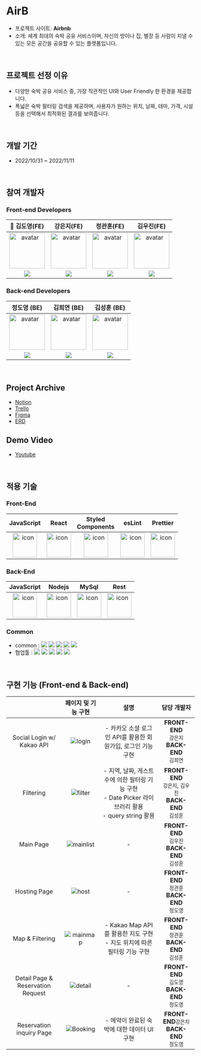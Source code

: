 # AirB

- 프로젝트 사이트: **Airbnb**
- 소개: 세계 최대의 숙박 공유 서비스이며, 자신의 방이나 집, 별장 등 사람이 지낼 수 있는 모든 공간을 공유할 수 있는 플랫폼입니다.

<br/>

## 프로젝트 선정 이유
- 다양한 숙박 공유 서비스 중, 가장 직관적인 UI와 User Friendly 한 환경을 제공합니다.
- 폭넓은 숙박 필터링 검색을 제공하며, 사용자가 원하는 위치, 날짜, 테마, 가격, 시설 등을 선택해서 최적화된 결과를 보여줍니다.

<br/>

## 개발 기간

- 2022/10/31 ~ 2022/11/11

<br/>

## 참여 개발자

### Front-end Developers

|👑 김도영(FE)|강은지(FE)|정관훈(FE)|김우진(FE)|
| :--: | :--: | :--: | :--: |
|<img width="95px" height="95px" src="https://avatars.githubusercontent.com/u/110547785?v=4" alt="avatar" />               |<img width="95px" height="95px" src="https://avatars.githubusercontent.com/u/70960594?v=4" alt="avatar" />                |<img width="95px" height="95px" src="https://avatars.githubusercontent.com/u/110619143?v=4" alt="avatar" />               |<img width="95px" height="95px" src="https://avatars.githubusercontent.com/u/111094669?v=4" alt="avatar" />              |
| [<img src="https://img.shields.io/badge/GitHub-181717?style=for-the-badge&logo=GitHub&logoColor=white"/>](https://github.com/doyoungkim1994) | [<img src="https://img.shields.io/badge/GitHub-181717?style=for-the-badge&logo=GitHub&logoColor=white"/>](https://github.com/imchloedev) | [<img src="https://img.shields.io/badge/GitHub-181717?style=for-the-badge&logo=GitHub&logoColor=white"/>](https://github.com/gwanhun1) | [<img src="https://img.shields.io/badge/GitHub-181717?style=for-the-badge&logo=GitHub&logoColor=white"/>](https://github.com/w00jinkim) |


### Back-end Developers

|정도영 (BE) |김희연 (BE)| 김성훈 (BE) |
| :--: | :--: | :--: |
|<img width="95px" height="95px" src="https://avatars.githubusercontent.com/u/110891019?v=4" alt="avatar" />               |<img width="95px" height="95px" src="https://avatars.githubusercontent.com/u/109201576?v=4" alt="avatar" />                |<img width="95px" height="95px" src="https://avatars.githubusercontent.com/u/107197044?v=4" alt="avatar" />               |
| [<img src="https://img.shields.io/badge/GitHub-181717?style=for-the-badge&logo=GitHub&logoColor=white"/>](https://github.com/JeongDoYoung2) | [<img src="https://img.shields.io/badge/GitHub-181717?style=for-the-badge&logo=GitHub&logoColor=white"/>](https://github.com/Cein1) | [<img src="https://img.shields.io/badge/GitHub-181717?style=for-the-badge&logo=GitHub&logoColor=white"/>](https://github.com/Hey-Hello-World) |

<br/>

## Project Archive

- [Notion](https://www.notion.so/2-b9e11f1779e14cd8bf72ada22f4f387b)
- [Trello](https://trello.com/invite/b/dd0UK0ZP/ATTI7d11b7ecc901f3c2f86fda22dd15d7435E174AE5/airborb)
- [Figma](https://www.figma.com/file/2gwQGwQsNv226erUbxjniQ/AirBorB?node-id=0%3A1)
- [ERD](https://dbdiagram.io/d/635f5d885170fb6441c6c96e)


## Demo Video
- [Youtube](https://youtu.be/satdp1W4fBg)

<br/>

## 적용 기술

### Front-End

|JavaScript|React|Styled <br/> Components|esLint|Prettier|
| :--: | :--: | :--: | :--: | :--: |
| <img src="https://techstack-generator.vercel.app/js-icon.svg" alt="icon" width="65" height="65" /> | <img src="https://techstack-generator.vercel.app/react-icon.svg" alt="icon" width="65" height="65" /> | <img src="https://styled-components.com/logo.png" alt="icon" width="65" height="65" /> | <img src="https://techstack-generator.vercel.app/eslint-icon.svg" alt="icon" width="65" height="65" /> | <img src="https://techstack-generator.vercel.app/prettier-icon.svg" alt="icon" width="65" height="65" /> |

### Back-End

|JavaScript|Nodejs|MySql|Rest|
| :--: | :--: | :--: | :--: |
| <img src="https://techstack-generator.vercel.app/js-icon.svg" alt="icon" width="65" height="65" /> | <img src="https://techstack-generator.vercel.app/nginx-icon.svg" alt="icon" width="65" height="65" /> | <img src="https://techstack-generator.vercel.app/mysql-icon.svg" alt="icon" width="65" height="65" /> | <img src="https://techstack-generator.vercel.app/restapi-icon.svg" alt="icon" width="65" height="65" /> |

### Common

- common : <img src="https://img.shields.io/badge/Git-F05032?style=flat&logo=Git&logoColor=white"/> <img src="https://img.shields.io/badge/GitHub-181717?style=flat&logo=GitHub&logoColor=white"/> <img src="https://img.shields.io/badge/AWS-232F3E?style=flat&logo=AmazonAWS&logoColor=white"/> <img src="https://img.shields.io/badge/ESLint-4B32C3?style=flat&logo=AmazonAWS&logoColor=white"/> <img src="https://img.shields.io/badge/Prettier-F7B93E?style=flat&logo=prettier&logoColor=white"/>
- 협업툴 : <img src="https://img.shields.io/badge/Notion-000000?style=flat&logo=Notion&logoColor=white"/> <img src="https://img.shields.io/badge/Slack-4A154B?style=flat&logo=Slack&logoColor=white"/> <img src="https://img.shields.io/badge/Trello-0052CC?style=flat&logo=Trello&logoColor=white"/> <img src="https://img.shields.io/badge/Figma-F24E1E?style=flat&logo=Figma&logoColor=white"/> <img src="https://img.shields.io/badge/PostMan-FF6C37?style=flat&logo=PostMan&logoColor=white"/>

<br/>

## 구현 기능 (Front-end & Back-end)
| |페이지 및 기능 구현| 설명 | 담당 개발자 |
| :--: | :--: | :--: | :--: |
| Social Login w/ Kakao API | ![login](https://user-images.githubusercontent.com/70960594/201516847-1f3a93fe-cd8e-44a5-b084-41c97009c3de.gif) | - 카카오 소셜 로그인 API를 활용한 회원가입, 로그인 기능 구현 | **FRONT-END** </br> `강은지` </br> **BACK-END** </br> `김희연`|
| Filtering | ![filter](https://user-images.githubusercontent.com/70960594/201517069-339d6e3d-8947-489d-ba76-ece630af5744.gif) | - 지역, 날짜, 게스트 수에 의한 필터링 기능 구현 <br/> - Date Picker 라이브러리 활용 <br/> - query string 활용 |  **FRONT-END** </br> `강은지`, `김우진` </br> **BACK-END** </br> `김성훈` |
| Main Page | ![mainlist](https://user-images.githubusercontent.com/70960594/201517151-fea4095b-c31e-4438-b0ff-7608c74ae520.gif) | - | **FRONT-END** </br> `김우진`  </br> **BACK-END** </br> `김성훈` |
| Hosting Page | ![host](https://user-images.githubusercontent.com/70960594/201516943-1409b97c-c95f-4be8-bab2-1d3046c19077.gif) | - | **FRONT-END** </br> `정관훈` </br> **BACK-END** </br> `정도영`|
| Map & Filtering | ![mainmap](https://user-images.githubusercontent.com/70960594/201517296-d6b1bea2-da3a-40fd-ba17-4741d3e22acb.gif) | - Kakao Map API를 활용한 지도 구현 <br/> - 지도 위치에 따른 필터링 기능 구현 |**FRONT-END** </br>`정관훈` </br> **BACK-END** </br> `김성훈` |
| Detail Page & Reservation Request | ![detail](https://user-images.githubusercontent.com/70960594/201517416-598cbb31-2576-4c65-890a-e9556ba5688b.gif) | - | **FRONT-END** </br> `김도영` </br> **BACK-END** </br> `정도영` |
| Reservation inquiry Page | ![Booking](https://user-images.githubusercontent.com/70960594/201517442-43439c0a-226c-40a2-ac91-33dd5339cbbd.gif) | - 에약이 완료된 숙박에 대한 데이터 UI 구현 | **FRONT-END**`강은지`  </br> **BACK-END** </br> `정도영` |

